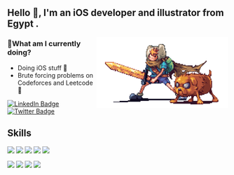 ## Hello 👋, I'm an iOS developer and illustrator from Egypt .
<img align='right' src="https://raw.githubusercontent.com/selimdoyranli/selimdoyranli/master/preview.gif" width="300">
<!-- ## Want to connect? 
[![Twitter URL](https://img.shields.io/static/v1?color=blue&label=Twitter%20&logo=twitter&logoColor=white&style=for-the-badge&message=Follow)](https://twitter.com/ahmadyas_ser)
[![LinkedIn URL](https://img.shields.io/static/v1?color=blue&label=linkedin&log=linkedin&logoColor=white&style=for-the-badge&message=Connect)](https://www.linkedin.com/in/ahmdyasser) -->

### 🔭What am I currently doing?
- Doing iOS stuff 🍎
- Brute forcing problems on Codeforces and Leetcode 🐳

[![LinkedIn Badge](https://img.shields.io/badge/LinkedIn-Profile-informational?style=flat&logo=linkedin&logoColor=white&color=0D76A8)](https://www.linkedin.com/in/ahmdyasser/)
[![Twitter Badge](https://img.shields.io/badge/Twitter-Profile-informational?style=flat&logo=twitter&logoColor=white&color=1CA2F1)](https://twitter.com/ahmadyas_ser)


## Skills

![](https://img.shields.io/badge/-Swift-informational?style=flat&logo=Swift&logoColor=white&color=black)
![](https://img.shields.io/badge/-Objective--C-informational?style=flat&logo=C&logoColor=white&color=black)
![](https://img.shields.io/badge/-C++-informational?style=flat&logo=C&logoColor=white&color=black)
![](https://img.shields.io/badge/-Python-informational?style=flat&logo=Python&logoColor=white&color=black)
![](https://img.shields.io/badge/-Bash-informational?style=flat&logo=gnu-bash&logoColor=white&color=black)

![](https://img.shields.io/badge/--informational?style=flat&logo=iOS&logoColor=black&color=white)
![](https://img.shields.io/badge/-Bitrise-informational?style=flat&logo=Bitrise&logoColor=black&color=white)
![](https://img.shields.io/badge/-Xcode-informational?style=flat&logo=Xcode&logoColor=black&color=white)
![](https://img.shields.io/badge/-CircleCI-informational?style=flat&logo=CircleCI&logoColor=black&color=white)


